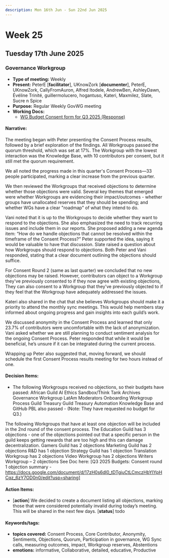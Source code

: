 ```yaml
---
description: Mon 16th Jun - Sun 22nd Jun 2025
---
```


# Week 25

## Tuesday 17th June 2025

### Governance Workgroup

- **Type of meeting:** Weekly
- **Present:** PeterE [**facilitator**], UKnowZork [**documenter**], PeterE, UKnowZork, CallyFromAuron, Alfred Itodele, AndrewBen, AshleyDawn, Évéline Trinité, guillermolucero, hogantuso, Kateri, Maxmilez, Slate, Sucre n Spice
- **Purpose:** Regular Weekly GovWG meeting
- **Working Docs:**
  - [WG Budget Consent form for Q3 2025 (Response)](https://docs.google.com/spreadsheets/d/18Xm7BXQdMvcGpQENBu8SjeTL3FXBqTu4_TWpiU8rnLw/edit?gid=1904414730#gid=1904414730)

#### Narrative:
The meeting began with Peter presenting the Consent Process results, followed by a brief exploration of the findings. All Workgroups passed the quorum threshold, which was set at 17%. The Workgroup with the lowest interaction was the Knowledge Base, with 10 contributors per consent, but it still met the quorum requirement.

We all noted the progress made in this quarter's Consent Process—33 people participated, marking a clear increase from the previous quarter.

We then reviewed the Workgroups that received objections to determine whether those objections were valid. Several key themes that emerged were whether Workgroups are evidencing their impact/outcomes - whether groups have unallocated reserves that they should be spending; and whether WGs have a clear "roadmap" of what they intend to do.

Vani noted that it is up to the Workgroups to decide whether they want to respond to the objections. She also emphasized the need to track recurring issues and include them in our reports. She proposed adding a new agenda item: “How do we handle objections that cannot be resolved within the timeframe of the Consent Process?” Peter supported the idea, saying it would be valuable to have that discussion. 
Slate raised a question about how Workgroups should respond to objections. Both Peter and Vani responded, stating that a clear document outlining the objections should suffice. 

For Consent Round 2 (same as last quarter) we concluded that no new objections may be raised. However, contributors can object to a Workgroup they've previously consented to if they now agree with existing objections, They can also consent to a Workgroup that they've previously objected to if they feel that the Workgroup have adequately addressed the issues.

Kateri also shared in the chat that she believes Workgroups should make it a priority to attend the monthly sync meetings. This would help members stay informed about ongoing progress and gain insights into each guild’s work.

We discussed anonymity in the Consent Process and learned that only 23.7% of contributors were uncomfortable with the lack of anonymization. Vani asked whether we are still planning to conduct sentiment analysis for the ongoing Consent Process. Peter responded that while it would be beneficial, he’s unsure if it can be integrated during the current process.

Wrapping up Peter also suggested that, moving forward, we should schedule the first Consent Process results meeting for two hours instead of one.


#### Decision Items:
- The following Workgroups received no objections, so their budgets have passed:
African Guild
AI Ethics
Sandbox/Think Tank
Archives
Governance Workgroup
LatAm
Moderators
Onboarding Workgroup
Process Guild
Treasury Guild
Treasury Automation
Knowledge Base and GitHub PBL also passed - (Note: They have requested no budget for Q3.)

The following Workgroups that have at least one objection will be included in the 2nd round of the consent process.
The Education Guild has 3 objections - one of the objections pointed out that a specific person in the guild keeps getting rewards that are too high and this can damage decentralization.
Gamers Guild has 2 objections
Marketing Guild has 2 objections
R&D has 1 objection
Strategy Guild has 1 objection
Translation Workgroup has 2 objections
Video Workgroup has 2 objections
Writers Workgroup – 2 objections
See Doc here: [Q3 2025 Budgets: Consent round 1 objection summary -https://docs.google.com/document/d/17zH0s6dl0_tDTgjuCtLCmczHbYIYpHCqz_6zY7OD0n0/edit?usp=sharing]

#### Action Items:
- [**action**] We decided to create a document listing all objections, marking those that were considered potentially invalid during today’s meeting. This will be shared in the next few days. [**status**] todo

#### Keywords/tags:
- **topics covered:** Consent Process, Core Contributor, Anonymity, Sentiments, Objections, Quorum, Participation in governance, WG Sync calls, measuring outcomes, impact, Workgroup reserves, Abstentions
- **emotions:**  informative,  Collaborative, detailed, educative, Productive